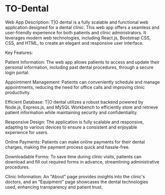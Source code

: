 # TO-Dental

Web App Description:
T|O dental is a fully scalable and functional web application designed for a dental clinic. This web app offers a seamless and user-friendly experience for both patients and clinic administrators. It leverages modern web technologies, including React.js, Bootstrap CSS, CSS, and HTML, to create an elegant and responsive user interface.

Key Features:

Patient Information: The web app allows patients to access and update their personal information, including past dental procedures, through a secure login portal.

Appointment Management: Patients can conveniently schedule and manage appointments, reducing the need for office calls and improving clinic productivity.

Efficient Database: T|O dental utilizes a robust backend powered by Node.js, Express.js, and MySQL Workbench to efficiently store and retrieve patient information while maintaining security and confidentiality.

Responsive Design: The application is fully scalable and responsive, adapting to various devices to ensure a consistent and enjoyable experience for users.

Online Payments: Patients can make online payments for their dental charges, making the payment process quick and hassle-free.

Downloadable Forms: To save time during clinic visits, patients can download and fill out required forms in advance, streamlining administrative procedures.

Clinic Information: An "About" page provides insights into the clinic's doctors, and an "Equipment" page showcases the dental technologies used, enhancing transparency and patient trust.
